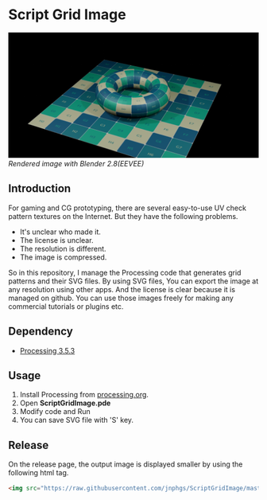 # Script Grid Image

![render.png](Blender/render.png)
*Rendered image with Blender 2.8(EEVEE)*

## Introduction
For gaming and CG prototyping, there are several easy-to-use UV check pattern textures on the Internet.
But they have the following problems.

- It's unclear who made it.
- The license is unclear.
- The resolution is different.
- The image is compressed.

So in this repository, I manage the Processing code that generates grid patterns and their SVG files.
By using SVG files, You can export the image at any resolution using other apps.
And the license is clear because it is managed on github.
You can use those images freely for making any commercial tutorials or plugins etc.

## Dependency
- [Processing 3.5.3](https://processing.org/)

## Usage

1. Install Processing from [processing.org](https://processing.org/).
1. Open **ScriptGridImage.pde**
1. Modify code and Run
1. You can save SVG file with 'S' key.

## Release

On the release page, the output image is displayed smaller by using the following html tag.

```html
<img src="https://raw.githubusercontent.com/jnphgs/ScriptGridImage/master/SimpleGrid/SimpleGrid.png" width="200" height="200">
```
